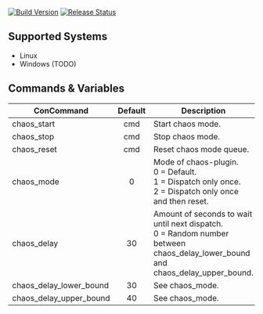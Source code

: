 [![Build Version](https://img.shields.io/badge/version-v1.0-yellow.svg)](https://github.com/NeKzor/chaos)
[![Release Status](https://img.shields.io/github/release/NeKzor/chaos/all.svg)](https://github.com/NeKzor/chaos/releases)

## Supported Systems

- Linux
- Windows (TODO)

## Commands & Variables

|ConCommand|Default|Description|
|---|:-:|---|
| chaos_start | cmd | Start chaos mode. |
| chaos_stop | cmd | Stop chaos mode. |
| chaos_reset | cmd | Reset chaos mode queue. |
| chaos_mode | 0 | Mode of chaos-plugin.<br>0 = Default.<br>1 = Dispatch only once.<br>2 = Dispatch only once and then reset.|
| chaos_delay | 30 | Amount of seconds to wait until next dispatch.<br>0 = Random number between chaos_delay_lower_bound and chaos_delay_upper_bound. |
| chaos_delay_lower_bound | 30 | See chaos_mode. |
| chaos_delay_upper_bound | 40 | See chaos_mode. |
